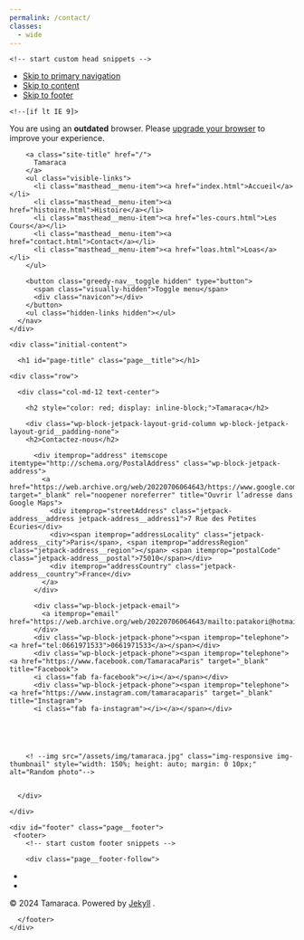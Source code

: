 ```yaml
---
permalink: /contact/
classes:
  - wide
---
```


<!doctype html>
<!--
  Minimal Mistakes Jekyll Theme 4.24.0 by Michael Rose
  Copyright 2013-2020 Michael Rose - mademistakes.com | @mmistakes
  Free for personal and commercial use under the MIT license
  https://github.com/mmistakes/minimal-mistakes/blob/master/LICENSE
-->
<html lang="en" class="no-js">
  <head>
    <meta charset="utf-8">

<!-- begin _includes/seo.html --><title>Tamaraca</title>
<meta name="description" content="Write an awesome description for your new site here. You can edit this line in _config.yml. It will appear in your document head meta (for Google search results) and in your feed.xml site description.">



<meta property="og:type" content="website">
<meta property="og:locale" content="en_US">
<meta property="og:site_name" content="Tamaraca">
<meta property="og:title" content="Tamaraca">
<meta property="og:url" content="http://localhost:4000/">


  <meta property="og:description" content="Write an awesome description for your new site here. You can edit this line in _config.yml. It will appear in your document head meta (for Google search results) and in your feed.xml site description.">












<link rel="canonical" href="http://localhost:4000/">




<script type="application/ld+json">
  {
    "@context": "https://schema.org",
    
      "@type": "Person",
      "name": null,
      "url": "http://localhost:4000/"
    
  }
</script>







<!-- end _includes/seo.html -->



  <link href="/feed.xml" type="application/atom+xml" rel="alternate" title="Tamaraca Feed">


<!-- https://t.co/dKP3o1e -->
<meta name="viewport" content="width=device-width, initial-scale=1.0">

<script>
  document.documentElement.className = document.documentElement.className.replace(/\bno-js\b/g, '') + ' js ';
</script>

<!-- For all browsers -->
<link rel="stylesheet" href="/assets/css/main.css">
<link rel="preload" href="https://cdn.jsdelivr.net/npm/@fortawesome/fontawesome-free@5/css/all.min.css" as="style" onload="this.onload=null;this.rel='stylesheet'">
<noscript><link rel="stylesheet" href="https://cdn.jsdelivr.net/npm/@fortawesome/fontawesome-free@5/css/all.min.css"></noscript>



    <!-- start custom head snippets -->

<!-- insert favicons. use https://realfavicongenerator.net/ -->

<!-- end custom head snippets -->

  </head>

  <body class="layout--home">
    <nav class="skip-links">
  <ul>
    <li><a href="#site-nav" class="screen-reader-shortcut">Skip to primary navigation</a></li>
    <li><a href="#main" class="screen-reader-shortcut">Skip to content</a></li>
    <li><a href="#footer" class="screen-reader-shortcut">Skip to footer</a></li>
  </ul>
</nav>

    <!--[if lt IE 9]>
<div class="notice--danger align-center" style="margin: 0;">You are using an <strong>outdated</strong> browser. Please <a href="https://browsehappy.com/">upgrade your browser</a> to improve your experience.</div>
<![endif]-->

    

<div class="masthead">
  <div class="masthead__inner-wrap">
    <div class="masthead__menu">
      <nav id="site-nav" class="greedy-nav">
      
        <a class="site-title" href="/">
          Tamaraca
        </a>
        <ul class="visible-links">
          <li class="masthead__menu-item"><a href="index.html">Accueil</a></li>
          <li class="masthead__menu-item"><a href="histoire.html">Histoire</a></li>
          <li class="masthead__menu-item"><a href="les-cours.html">Les Cours</a></li>
          <li class="masthead__menu-item"><a href="contact.html">Contact</a></li>
          <li class="masthead__menu-item"><a href="loas.html">Loas</a></li>
        </ul>
        
        <button class="greedy-nav__toggle hidden" type="button">
          <span class="visually-hidden">Toggle menu</span>
          <div class="navicon"></div>
        </button>
        <ul class="hidden-links hidden"></ul>
      </nav>
    </div>
  </div>
</div>

    <div class="initial-content">
      



<div id="main" role="main">
  


  <div class="archive">
    
      <h1 id="page-title" class="page__title"></h1>
    
    


<div id="main" role="main">

  <div class="container">

    <div class="row">

      <div class="col-md-12 text-center">

        <h2 style="color: red; display: inline-block;">Tamaraca</h2>

        <div class="wp-block-jetpack-layout-grid-column wp-block-jetpack-layout-grid__padding-none">
        <h2>Contactez-nous</h2>

          <div itemprop="address" itemscope itemtype="http://schema.org/PostalAddress" class="wp-block-jetpack-address">
            <a href="https://web.archive.org/web/20220706064643/https://www.google.com/maps/search/7+Rue+des+Petites+%C3%89curies,+Paris,+75010+France" target="_blank" rel="noopener noreferrer" title="Ouvrir l’adresse dans Google Maps">
              <div itemprop="streetAddress" class="jetpack-address__address jetpack-address__address1">7 Rue des Petites Écuries</div>
              <div><span itemprop="addressLocality" class="jetpack-address__city">Paris</span>, <span itemprop="addressRegion" class="jetpack-address__region"></span> <span itemprop="postalCode" class="jetpack-address__postal">75010</span></div>
              <div itemprop="addressCountry" class="jetpack-address__country">France</div>
            </a>
          </div>

          <div class="wp-block-jetpack-email">
            <a itemprop="email" href="https://web.archive.org/web/20220706064643/mailto:patakori@hotmail.fr">patakori@hotmail.fr</a>
          </div>
          <div class="wp-block-jetpack-phone"><span itemprop="telephone"><a href="tel:0661971533">0661971533</a></span></div>
          <div class="wp-block-jetpack-phone"><span itemprop="telephone"><a href="https://www.facebook.com/TamaracaParis" target="_blank" title="Facebook">
          <i class="fab fa-facebook"></i></a></span></div>
          <div class="wp-block-jetpack-phone"><span itemprop="telephone"><a href="https://www.instagram.com/tamaracaparis" target="_blank" title="Instagram">
          <i class="fab fa-instagram"></i></a></span></div>
              


    

        <! --img src="/assets/img/tamaraca.jpg" class="img-responsive img-thumbnail" style="width: 150%; height: auto; margin: 0 10px;" alt="Random photo"-->


      </div>

    </div>

  </div>

</div>

  </article>
</div>

  
</div>




  </div>
</div>
    </div>

    
    <div id="footer" class="page__footer">
     <footer>
        <!-- start custom footer snippets -->

<!-- end custom footer snippets -->
        <div class="page__footer-follow">

<head>
  <link rel="stylesheet" href="https://cdnjs.cloudflare.com/ajax/libs/font-awesome/6.2.0/css/all.min.css">
</head>

  <ul class="social-icons">
  <li>
    <a href="https://www.instagram.com/tamaracaparis" target="_blank" title="Instagram">
      <i class="fab fa-instagram"></i>
    </a>
  </li>
  <li>
    <a href="https://www.facebook.com/TamaracaParis" target="_blank" title="Facebook">
      <i class="fab fa-facebook"></i>
    </a>
  </li>
</ul>
</div>

<div class="page__footer-copyright">&copy; 2024 Tamaraca. Powered by <a href="https://jekyllrb.com" rel="nofollow">Jekyll</a> .</div>

      </footer>
    </div>

    
  <script src="/assets/js/main.min.js"></script>










  </body>
</html>
